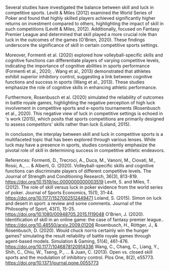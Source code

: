 Several studies have investigated the balance between skill and luck in competitive sports. Levitt & Miles (2012) examined the World Series of Poker and found that highly skilled players achieved significantly higher returns on investment compared to others, highlighting the impact of skill in such competitions (Levitt & Miles, 2012). Additionally, focused on Fantasy Premier League and determined that skill played a more crucial role than luck in the outcomes of the games (O'Brien, 2020). These findings underscore the significance of skill in certain competitive sports settings.

Moreover, Formenti et al. (2020) explored how volleyball-specific skills and cognitive functions can differentiate players of varying competitive levels, indicating the importance of cognitive abilities in sports performance (Formenti et al., 2020; . Wang et al., 2013) demonstrated that athletes exhibit superior inhibitory control, suggesting a link between cognitive functions and success in sports (Wang et al., 2013). These studies emphasize the role of cognitive skills in enhancing athletic performance.

Furthermore, Rosenbusch et al. (2020) simulated the reliability of outcomes in battle royale games, highlighting the negative perception of high luck involvement in competitive sports and e-sports tournaments (Rosenbusch et al., 2020). This negative view of luck in competitive settings is echoed in 's work (2015), which posits that sports competitions are primarily designed to assess competitors' skills rather than luck (Loland, 2015).

In conclusion, the interplay between skill and luck in competitive sports is a multifaceted topic that has been explored through various lenses. While luck may have a presence in sports, studies consistently emphasize the pivotal role of skill in determining success in competitive athletic endeavors.

References:
Formenti, D., Trecroci, A., Duca, M., Vanoni, M., Ciovati, M., Rossi, A., … & Alberti, G. (2020). Volleyball-specific skills and cognitive functions can discriminate players of different competitive levels. The Journal of Strength and Conditioning Research, 36(3), 813-819. https://doi.org/10.1519/jsc.0000000000003519
Levitt, S. and Miles, T. (2012). The role of skill versus luck in poker evidence from the world series of poker. Journal of Sports Economics, 15(1), 31-44. https://doi.org/10.1177/1527002512449471
Loland, S. (2015). Simon on luck and desert in sport: a review and some comments. Journal of the Philosophy of Sport, 43(1), 15-25. https://doi.org/10.1080/00948705.2015.1119048
O'Brien, J. (2020). Identification of skill in an online game: the case of fantasy premier league.. https://doi.org/10.48550/arxiv.2009.01206
Rosenbusch, H., Röttger, J., & Rosenbusch, D. (2020). Would chuck norris certainly win the hunger games? simulating the result reliability of battle royale games through agent-based models. Simulation & Gaming, 51(4), 461-476. https://doi.org/10.1177/1046878120914336
Wang, C., Chang, C., Liang, Y., Shih, C., Chiu, W., Tseng, P., … & Juan, C. (2013). Open vs. closed skill sports and the modulation of inhibitory control. Plos One, 8(2), e55773. https://doi.org/10.1371/journal.pone.0055773
